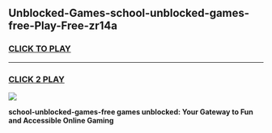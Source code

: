 
## Unblocked-Games-school-unblocked-games-free-Play-Free-zr14a
<h3>
<a href="https://premium76.site?title=school-unblocked-games-free&ref=20M">CLICK TO PLAY</a></h3>
<hr>

<h3>
<a href="https://premium76.site?title=school-unblocked-games-free&ref=20M">CLICK 2 PLAY</a>
  
</h3>

<a href="https://premium76.site?title=school-unblocked-games-free&ref=19M"><img src="https://clearcache.store/games.png"></a>


**school-unblocked-games-free games unblocked: Your Gateway to Fun and Accessible Online Gaming**
